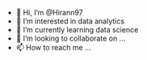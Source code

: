 - 👋 Hi, I’m @Hirann97
- 👀 I’m interested in data analytics
- 🌱 I’m currently learning data science
- 💞️ I’m looking to collaborate on ...
- 📫 How to reach me ...

<!---
Hirann97/Hirann97 is a ✨ special ✨ repository because its `README.md` (this file) appears on your GitHub profile.
You can click the Preview link to take a look at your changes.
--->
